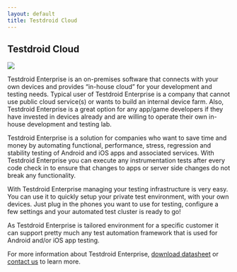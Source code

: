 ```yaml
---
layout: default
title: Testdroid Cloud
---
```



## Testdroid Cloud

![]({{site.baseurl}}/assets/logos/Testdroid_ENTERPRISE_logo-HORIZONTAL_800px.png)

Testdroid Enterprise is an on-premises software that connects with your own devices and provides “in-house cloud” for your development and testing needs. Typical user of Testdroid Enterprise is a company that cannot use public cloud service(s) or wants to build an internal device farm. Also, Testdroid Enterprise is a great option for any app/game developers if they have invested in devices already and are willing to operate their own in-house development and testing lab.

Testdroid Enterprise is a solution for companies who want to save time and money by automating functional, performance, stress, regression and stability testing of Android and iOS apps and associated services. With Testdroid Enterprise you can execute any instrumentation tests after every code check in to ensure that changes to apps or server side changes do not break any functionality.

With Testdroid Enterprise managing your testing infrastructure is very easy. You can use it to quickly setup your private test environment, with your own devices. Just plug in the phones you want to use for testing, configure a few settings and your automated test cluster is ready to go!

As Testdroid Enterprise is tailored environment for a specific customer it can support pretty much any test automation framework that is used for Android and/or iOS app testing.

For more information about Testdroid Enterprise, [download datasheet](http://www2.testdroid.com/datasheet-testdroid-enterprise) or [contact us](mailto:sales@bitbar.com) to learn more.


